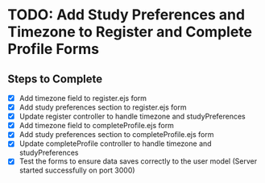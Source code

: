 # TODO: Add Study Preferences and Timezone to Register and Complete Profile Forms

## Steps to Complete
- [x] Add timezone field to register.ejs form
- [x] Add study preferences section to register.ejs form
- [x] Update register controller to handle timezone and studyPreferences
- [x] Add timezone field to completeProfile.ejs form
- [x] Add study preferences section to completeProfile.ejs form
- [x] Update completeProfile controller to handle timezone and studyPreferences
- [x] Test the forms to ensure data saves correctly to the user model (Server started successfully on port 3000)
